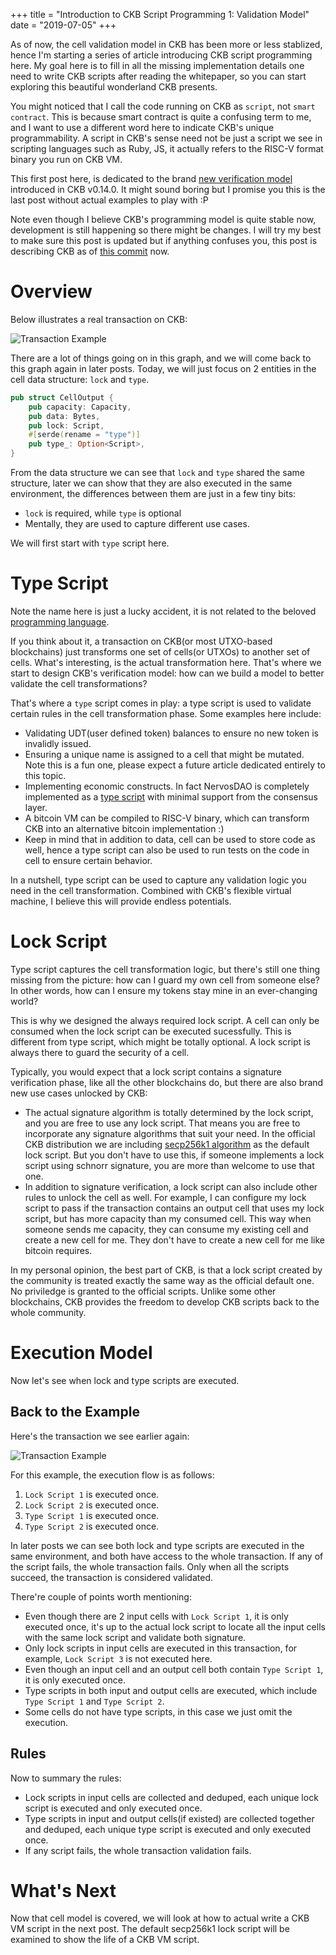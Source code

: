 +++
title = "Introduction to CKB Script Programming 1: Validation Model"
date = "2019-07-05"
+++

As of now, the cell validation model in CKB has been more or less stablized, hence I'm starting a series of article introducing CKB script programming here. My goal here is to fill in all the missing implementation details one need to write CKB scripts after reading the whitepaper, so you can start exploring this beautiful wonderland CKB presents.

You might noticed that I call the code running on CKB as `script`, not `smart contract`. This is because smart contract is quite a confusing term to me, and I want to use a different word here to indicate CKB's unique programmability. A script in CKB's sense need not be just a script we see in scripting languages such as Ruby, JS, it actually refers to the RISC-V format binary you run on CKB VM.

This first post here, is dedicated to the brand [new verification model](https://github.com/nervosnetwork/ckb/pull/913) introduced in CKB v0.14.0. It might sound boring but I promise you this is the last post without actual examples to play with :P

Note even though I believe CKB's programming model is quite stable now, development is still happening so there might be changes. I will try my best to make sure this post is updated but if anything confuses you, this post is describing CKB as of [this commit](https://github.com/nervosnetwork/ckb/commit/a02c675c50c5969a588fa7f6356f08861d8f5f92) now.

# Overview

Below illustrates a real transaction on CKB:

![Transaction Example](/images/tx.svg)

There are a lot of things going on in this graph, and we will come back to this graph again in later posts. Today, we will just focus on 2 entities in the cell data structure: `lock` and `type`.

```rust
pub struct CellOutput {
    pub capacity: Capacity,
    pub data: Bytes,
    pub lock: Script,
    #[serde(rename = "type")]
    pub type_: Option<Script>,
}
```

From the data structure we can see that `lock` and `type` shared the same structure, later we can show that they are also executed in the same environment, the differences between them are just in a few tiny bits:

* `lock` is required, while `type` is optional
* Mentally, they are used to capture different use cases.

We will first start with `type` script here.

# Type Script

Note the name here is just a lucky accident, it is not related to the beloved [programming language](https://www.typescriptlang.org/).

If you think about it, a transaction on CKB(or most UTXO-based blockchains) just transforms one set of cells(or UTXOs) to another set of cells. What's interesting, is the actual transformation here. That's where we start to design CKB's verification model: how can we build a model to better validate the cell transformations?

That's where a `type` script comes in play: a type script is used to validate certain rules in the cell transformation phase. Some examples here include:

* Validating UDT(user defined token) balances to ensure no new token is invalidly issued.
* Ensuring a unique name is assigned to a cell that might be mutated. Note this is a fun one, please expect a future article dedicated entirely to this topic.
* Implementing economic constructs. In fact NervosDAO is completely implemented as a [type script](https://github.com/nervosnetwork/ckb-system-scripts/blob/66d7da8ec72dffaa7e9c55904833951eca2422a9/c/dao.c) with minimal support from the consensus layer.
* A bitcoin VM can be compiled to RISC-V binary, which can transform CKB into an alternative bitcoin implementation :)
* Keep in mind that in addition to data, cell can be used to store code as well, hence a type script can also be used to run tests on the code in cell to ensure certain behavior.

In a nutshell, type script can be used to capture any validation logic you need in the cell transformation. Combined with CKB's flexible virtual machine, I believe this will provide endless potentials.

# Lock Script

Type script captures the cell transformation logic, but there's still one thing missing from the picture: how can I guard my own cell from someone else? In other words, how can I ensure my tokens stay mine in an ever-changing world?

This is why we designed the always required lock script. A cell can only be consumed when the lock script can be executed sucessfully. This is different from type script, which might be totally optional. A lock script is always there to guard the security of a cell.

Typically, you would expect that a lock script contains a signature verification phase, like all the other blockchains do, but there are also brand new use cases unlocked by CKB:

* The actual signature algorithm is totally determined by the lock script, and you are free to use any lock script. That means you are free to incorporate any signature algorithms that suit your need. In the official CKB distribution we are including [secp256k1 algorithm](https://github.com/nervosnetwork/ckb-system-scripts/blob/66d7da8ec72dffaa7e9c55904833951eca2422a9/c/secp256k1_blake160_sighash_all.c) as the default lock script. But you don't have to use this, if someone implements a lock script using schnorr signature, you are more than welcome to use that one.
* In addition to signature verification, a lock script can also include other rules to unlock the cell as well. For example, I can configure my lock script to pass if the transaction contains an output cell that uses my lock script, but has more capacity than my consumed cell. This way when someone sends me capacity, they can consume my existing cell and create a new cell for me. They don't have to create a new cell for me like bitcoin requires.

In my personal opinion, the best part of CKB, is that a lock script created by the community is treated exactly the same way as the official default one. No priviledge is granted to the official scripts. Unlike some other blockchains, CKB provides the freedom to develop CKB scripts back to the whole community.

# Execution Model

Now let's see when lock and type scripts are executed.

## Back to the Example

Here's the transaction we see earlier again:

![Transaction Example](/images/tx.svg)

For this example, the execution flow is as follows:

1. `Lock Script 1` is executed once.
2. `Lock Script 2` is executed once.
3. `Type Script 1` is executed once.
4. `Type Script 2` is executed once.

In later posts we can see both lock and type scripts are executed in the same environment, and both have access to the whole transaction. If any of the script fails, the whole transaction fails. Only when all the scripts succeed, the transaction is considered validated.

There're couple of points worth mentioning:

* Even though there are 2 input cells with `Lock Script 1`, it is only executed once, it's up to the actual lock script to locate all the input cells with the same lock script and validate both signature.
* Only lock scripts in input cells are executed in this transaction, for example, `Lock Script 3` is not executed here.
* Even though an input cell and an output cell both contain `Type Script 1`, it is only executed once.
* Type scripts in both input and output cells are executed, which include `Type Script 1` and `Type Script 2`.
* Some cells do not have type scripts, in this case we just omit the execution.

## Rules

Now to summary the rules:

* Lock scripts in input cells are collected and deduped, each unique lock script is executed and only executed once.
* Type scripts in input and output cells(if existed) are collected together and deduped, each unique type script is executed and only executed once.
* If any script fails, the whole transaction validation fails.

# What's Next

Now that cell model is covered, we will look at how to actual write a CKB VM script in the next post. The default secp256k1 lock script will be examined to show the life of a CKB VM script.
